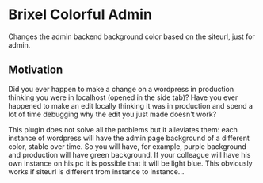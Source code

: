# Brixel Colorful Admin
Changes the admin backend background color based on the siteurl, just for admin.

## Motivation
Did you ever happen to make a change on a wordpress in production thinking you were in localhost (opened in the side tab)?
Have you ever happened to make an edit locally thinking it was in production and spend a lot of time debugging why the edit you just made doesn't work?

This plugin does not solve all the problems but it alleviates them: each instance of wordpress will have the admin page background of a different color, stable over time.
So you will have, for example, purple background and production will have green background. If your colleague will have his own instance on his pc it is possible that it will be light blue. This obviously works if siteurl is different from instance to instance...


